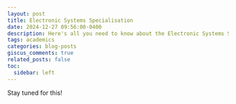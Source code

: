 ```yaml
---
layout: post
title: Electronic Systems Specialisation
date: 2024-12-27 09:56:00-0400
description: Here's all you need to know about the Electronic Systems Specialisation at EE, IITB
tags: academics
categories: blog-posts
giscus_comments: true
related_posts: false
toc:
  sidebar: left
---
```


Stay tuned for this!